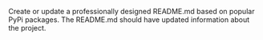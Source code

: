 Create or update a professionally designed README.md based on popular PyPi packages.
The README.md should have updated information about the project.
